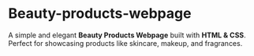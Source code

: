 # Beauty-products-webpage
A simple and elegant **Beauty Products Webpage** built with **HTML &amp; CSS**.   Perfect for showcasing products like skincare, makeup, and fragrances.
